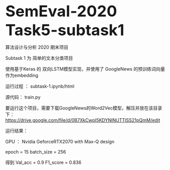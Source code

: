 <font size=10>**SemEval-2020 Task5-subtask1**</font>



算法设计与分析 2020  期末项目



Subtask 1 为 简单的文本分类项目

使用基于Keras 的 双向LSTM模型实现，并使用了 GoogleNews 的预训练词向量作为embedding



运行过程 ：  subtask-1.ipynb/html

源代码：  train.py

要运行这个项目，需要下载GoogleNews的Word2Vec模型，解压并放在该目录下：
https://drive.google.com/file/d/0B7XkCwpI5KDYNlNUTTlSS21pQmM/edit

运行结果：



GPU ： Nvidia GeforceRTX2070 with Max-Q design

epoch = 15        batch_size = 256



得到 Val_acc = 0.9         F1_score = 0.836
